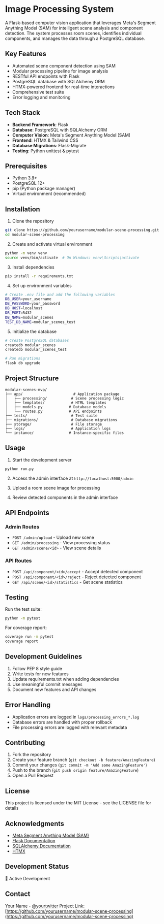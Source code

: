 # Image Processing System

A Flask-based computer vision application that leverages Meta's Segment Anything Model (SAM) for intelligent scene analysis and component detection. The system processes room scenes, identifies individual components, and manages the data through a PostgreSQL database.

## Key Features
- Automated scene component detection using SAM
- Modular processing pipeline for image analysis
- RESTful API endpoints with Flask
- PostgreSQL database with SQLAlchemy ORM
- HTMX-powered frontend for real-time interactions
- Comprehensive test suite
- Error logging and monitoring

## Tech Stack
- **Backend Framework**: Flask
- **Database**: PostgreSQL with SQLAlchemy ORM
- **Computer Vision**: Meta's Segment Anything Model (SAM)
- **Frontend**: HTMX & Tailwind CSS
- **Database Migrations**: Flask-Migrate
- **Testing**: Python unittest & pytest

## Prerequisites
- Python 3.8+
- PostgreSQL 12+
- pip (Python package manager)
- Virtual environment (recommended)

## Installation

1. Clone the repository
```bash
git clone https://github.com/yourusername/modular-scene-processing.git
cd modular-scene-processing
```

2. Create and activate virtual environment
```bash
python -m venv venv
source venv/bin/activate  # On Windows: venv\Scripts\activate
```

3. Install dependencies
```bash
pip install -r requirements.txt
```

4. Set up environment variables
```bash
# Create .env file and add the following variables
DB_USER=your_username
DB_PASSWORD=your_password
DB_HOST=localhost
DB_PORT=5432
DB_NAME=modular_scenes
TEST_DB_NAME=modular_scenes_test
```

5. Initialize the database
```bash
# Create PostgreSQL databases
createdb modular_scenes
createdb modular_scenes_test

# Run migrations
flask db upgrade
```

## Project Structure
```
modular-scenes-mvp/
├── app/                       # Application package
│   ├── processing/           # Scene processing logic
│   ├── templates/            # HTML templates
│   ├── models.py            # Database models
│   └── routes.py            # API endpoints
├── tests/                    # Test suite
├── migrations/               # Database migrations
├── storage/                  # File storage
├── logs/                     # Application logs
└── instance/                # Instance-specific files
```

## Usage

1. Start the development server
```bash
python run.py
```

2. Access the admin interface at `http://localhost:5000/admin`

3. Upload a room scene image for processing

4. Review detected components in the admin interface

## API Endpoints

### Admin Routes
- `POST /admin/upload` - Upload new scene
- `GET /admin/processing` - View processing status
- `GET /admin/scene/<id>` - View scene details

### API Routes
- `POST /api/component/<id>/accept` - Accept detected component
- `POST /api/component/<id>/reject` - Reject detected component
- `GET /api/scene/<id>/statistics` - Get scene statistics

## Testing

Run the test suite:
```bash
python -m pytest
```

For coverage report:
```bash
coverage run -m pytest
coverage report
```

## Development Guidelines

1. Follow PEP 8 style guide
2. Write tests for new features
3. Update requirements.txt when adding dependencies
4. Use meaningful commit messages
5. Document new features and API changes

## Error Handling

- Application errors are logged in `logs/processing_errors_*.log`
- Database errors are handled with proper rollback
- File processing errors are logged with relevant metadata

## Contributing

1. Fork the repository
2. Create your feature branch (`git checkout -b feature/AmazingFeature`)
3. Commit your changes (`git commit -m 'Add some AmazingFeature'`)
4. Push to the branch (`git push origin feature/AmazingFeature`)
5. Open a Pull Request

## License

This project is licensed under the MIT License - see the LICENSE file for details

## Acknowledgments

- [Meta Segment Anything Model (SAM)](https://segment-anything.com/)
- [Flask Documentation](https://flask.palletsprojects.com/)
- [SQLAlchemy Documentation](https://docs.sqlalchemy.org/)
- [HTMX](https://htmx.org/)

## Development Status
🚧 Active Development

## Contact

Your Name - [@yourtwitter](https://twitter.com/yourtwitter)
Project Link: [https://github.com/yourusername/modular-scene-processing](https://github.com/yourusername/modular-scene-processing)
